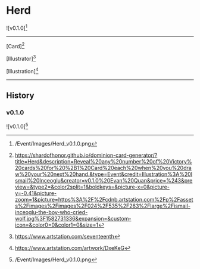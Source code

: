 # Herd

![v0.1.0][^v0.1.0]

---

[Card][^Card]

[Illustrator][^Illustrator]

[Illustration][^Illustration]

---

## History

### v0.1.0

![v0.1.0][^v0.1.0]

[^v0.1.0]: /Event/Images/Herd_v0.1.0.png
[^Card]: https://shardofhonor.github.io/dominion-card-generator/?title=Herd&description=Reveal%20any%20number%20of%20Victory%20cards%20for%20%2B1%20Card%20each%20when%20you%20draw%20your%20next%20hand.&type=Event&credit=Illustration%3A%20Ismail%20Inceoglu&creator=v0.1.0%20Evan%20Quan&price=%243&preview=&type2=&color2split=1&boldkeys=&picture-x=0&picture-y=-0.41&picture-zoom=1&picture=https%3A%2F%2Fcdnb.artstation.com%2Fp%2Fassets%2Fimages%2Fimages%2F024%2F535%2F263%2Flarge%2Fismail-inceoglu-the-boy-who-cried-wolf.jpg%3F1582731336&expansion=&custom-icon=&color0=0&color1=0&size=1
[^Illustrator]: https://www.artstation.com/seventeenth
[^Illustration]: https://www.artstation.com/artwork/DxeKeG
